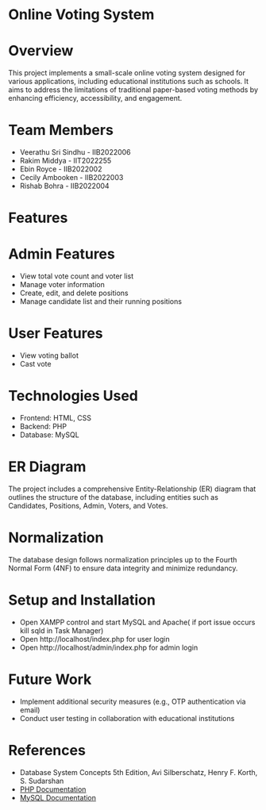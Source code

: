 # Online Voting System

# Overview
This project implements a small-scale online voting system designed for various applications, including educational institutions such as schools. It aims to address the limitations of traditional paper-based voting methods by enhancing efficiency, accessibility, and engagement.

# Team Members
- Veerathu Sri Sindhu - IIB2022006
- Rakim Middya - IIT2022255
- Ebin Royce - IIB2022002
- Cecily Ambooken - IIB2022003
- Rishab Bohra - IIB2022004

 # Features

# Admin Features
- View total vote count and voter list
- Manage voter information
- Create, edit, and delete positions
- Manage candidate list and their running positions

# User Features
- View voting ballot
- Cast vote

# Technologies Used
- Frontend: HTML, CSS
- Backend: PHP
- Database: MySQL

# ER Diagram
The project includes a comprehensive Entity-Relationship (ER) diagram that outlines the structure of the database, including entities such as Candidates, Positions, Admin, Voters, and Votes.

# Normalization
The database design follows normalization principles up to the Fourth Normal Form (4NF) to ensure data integrity and minimize redundancy.

# Setup and Installation
- Open XAMPP control and start MySQL and Apache( if port issue occurs kill sqld in Task Manager)
- Open http://localhost/index.php for user login
- Open http://localhost/admin/index.php for admin login

# Future Work
- Implement additional security measures (e.g., OTP authentication via email)
- Conduct user testing in collaboration with educational institutions

# References
- Database System Concepts 5th Edition, Avi Silberschatz, Henry F. Korth, S. Sudarshan
- [PHP Documentation](https://www.php.net/docs.php)
- [MySQL Documentation](https://dev.mysql.com/doc/)
